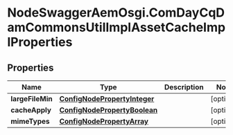# NodeSwaggerAemOsgi.ComDayCqDamCommonsUtilImplAssetCacheImplProperties

## Properties

Name | Type | Description | Notes
------------ | ------------- | ------------- | -------------
**largeFileMin** | [**ConfigNodePropertyInteger**](ConfigNodePropertyInteger.md) |  | [optional] 
**cacheApply** | [**ConfigNodePropertyBoolean**](ConfigNodePropertyBoolean.md) |  | [optional] 
**mimeTypes** | [**ConfigNodePropertyArray**](ConfigNodePropertyArray.md) |  | [optional] 


